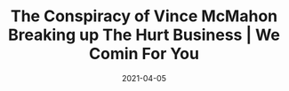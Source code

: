 ---
title: "The Conspiracy of Vince McMahon Breaking up The Hurt Business | We Comin For You"
date: 2021-04-05
description: "The Conspiracy of Vince McMahon Breaking up The Hurt Business | We Comin For You"
longDescription: >-
    R8ted R predicted months ago that the WWE and Vince McMahon and the WWE would break up The Hurt Business. The We Comin For You Wrestling Cast tackles the conspiracy behind Vince McMahon breaking up The Hurt Business.  Why was the plug pulled so quickly on this power stable?
    
    Visit ProWrestlingBlack.org for all We Comin For You Cast episodes!  Send questions or comments to WeCominForYouCast@gmail.com 
    WCFY online   
    RVS: @FranchICE06 
    ROD: @R8TED_R
    FB Group: https://bit.ly/3iGwOMw  
     IG: https://bit.ly/2NB17ZB    
    
    Follow SOLC Network online 
    Instagram: https://bit.ly/39VL542     
    Twitter: https://bit.ly/39aL395     
    Facebook: https://bit.ly/3sQn7je 
    IG: https://bit.ly/2NB17ZB
duration: "0:10:08"
youtubeId: "w9XrQ0quvRI"

image: "/uploads/thumbnails/w9XrQ0quvRI.jpg"
tags: ["wrestling","wwe"]
draft: false
---